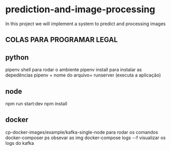 # prediction-and-image-processing
In this project we will implement a system to predict and processing images
## COLAS PARA PROGRAMAR LEGAL
## python
pipenv shell para rodar o ambiente
pipenv install para instalar as depedências
pipenv + nome do arquivo+ runserver (executa a aplicação)

## node
npm run start:dev
npm install

## docker
cp-docker-images/example/kafka-single-node para rodar os comandos
docker-composer ps obsevar as img 
docker-compose logs --f visualizar os logs do kafka


